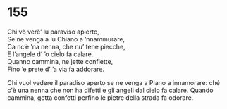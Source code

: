 # 155
  
Chi vò verè’ lu paraviso apierto,  
Se ne venga a lu Chiano a ’nnammurare,  
Ca nc’è ’na nenna, che nu’ tene piecche,  
E l’angele d’ ’o cielo fa calare.  
Quanno cammina, ne jette confiette,  
Fino ’e prete d’ ’a via fa addorare.  

Chi vuol vedere il paradiso aperto
se ne venga a Piano a innamorare:
ché c'è una nenna che non ha difetti
e gli angeli dal cielo fa calare.
Quando cammina, getta confetti
perfino le pietre della strada fa odorare.
